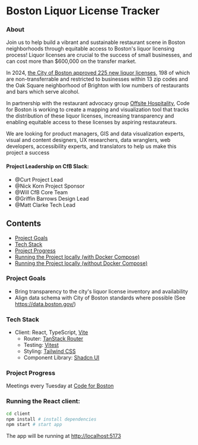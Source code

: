 # Boston Liquor License Tracker

### About

Join us to help build a vibrant and sustainable restaurant scene in Boston neighborhoods through equitable access to Boston's liquor licensing process! Liquor licenses are crucial to the success of small businesses, and can cost more than $600,000 on the transfer market.

In 2024, [the City of Boston approved 225 new liquor licenses](https://www.wbur.org/news/2024/10/10/boston-liquor-license-expansion-what-to-know), 198 of which are non-transferrable and restricted to businesses within 13 zip codes and the Oak Square neighborhood of Brighton with low numbers of restaurants and bars which serve alcohol.

In partnership with the restaurant advocacy group [Offsite Hospitality](https://www.getoffsite.com/), Code for Boston is working to create a mapping and visualization tool that tracks the distribution of these liquor licenses, increasing transparency and enabling equitable access to these licenses by aspiring restaurateurs.

We are looking for product managers, GIS and data visualization experts, visual and content designers, UX researchers, data wranglers, web developers, accessibility experts, and translators to help us make this project a success

#### Project Leadership on CfB Slack:

- @Curt Project Lead
- @Nick Korn Project Sponsor
- @Will CfB Core Team
- @Griffin Barrows Design Lead
- @Matt Clarke Tech Lead

## Contents

- [Project Goals](#project-goals)
- [Tech Stack](#tech-stack)
- [Project Progress](#project-progress)
- [Running the Project locally (with Docker Compose)](#running-the-project-locally-with-docker-compose)
- [Running the Project locally (without Docker Compose)](#running-the-project-locally-without-docker-compose)

### Project Goals

- Bring transparency to the city's liquor license inventory and availability
- Align data schema with City of Boston standards where possible (See https://data.boston.gov/)

### Tech Stack

- Client: React, TypeScript, [Vite](https://vitejs.dev/)
  - Router: [TanStack Router](https://tanstack.com/router)
  - Testing: [Vitest](https://vitest.dev/)
  - Styling: [Tailwind CSS](https://tailwindcss.com/)
  - Component Library: [Shadcn UI](https://ui.shadcn.com/)

### Project Progress
Meetings every Tuesday at [Code for Boston](https://www.codeforboston.org/)

### Running the React client:

```bash
cd client
npm install # install dependencies
npm start # start app
```

The app will be running at [http://localhost:5173](http://localhost:5173)
